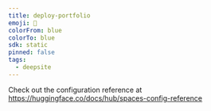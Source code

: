 ```yaml
---
title: deploy-portfolio
emoji: 🐳
colorFrom: blue
colorTo: blue
sdk: static
pinned: false
tags:
  - deepsite
---
```


Check out the configuration reference at https://huggingface.co/docs/hub/spaces-config-reference